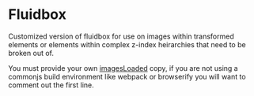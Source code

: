# Fluidbox
Customized version of fluidbox for use on images within transformed elements or elements within complex z-index heirarchies that need to be broken out of.

You must provide your own [imagesLoaded](https://github.com/desandro/imagesloaded) copy, if you are not using a commonjs build environment like webpack or browserify you will want to comment out the first line.
